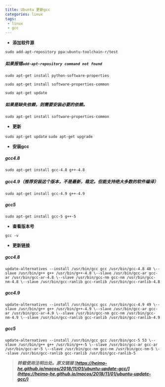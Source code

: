 ```yaml
---
title: Ubuntu 更新gcc
categories: linux
tags:
 - linux
 - gcc
---
```


- **添加软件源**

`sudo add-apt-repository ppa:ubuntu-toolchain-r/test`
 
##### 如果报错`add-apt-repository command not found`

`sudo apt-get install python-software-properties`

`sudo apt-get install software-properties-common`

`sudo apt-get update`

<!-- more -->

##### 如果是缺失依赖，则需要安装必要的依赖。

`sudo apt-get install software-properties-common`

- **更新**

`sudo apt-get update`
`sudo apt-get upgrade`

- **安装gcc**

#####  gcc4.8

`sudo apt-get install gcc-4.8 g++-4.8`

##### gcc4.9（推荐安装这个版本，不是最新，稳定。但能支持绝大多数的软件编译）

`sudo apt-get install gcc-4.9 g++-4.9`

##### gcc5

`sudo apt-get install gcc-5 g++-5`

- **查看版本号**

`gcc -v`

- **更新链接**

#####  gcc4.8

`update-alternatives --install /usr/bin/gcc gcc /usr/bin/gcc-4.8 48 \--slave /usr/bin/g++ g++ /usr/bin/g++-4.8 \--slave /usr/bin/gcc-ar gcc-ar /usr/bin/gcc-ar-4.8 \--slave /usr/bin/gcc-nm gcc-nm /usr/bin/gcc-nm-4.8 \--slave /usr/bin/gcc-ranlib gcc-ranlib /usr/bin/gcc-ranlib-4.8`

#####  gcc4.9

`update-alternatives --install /usr/bin/gcc gcc /usr/bin/gcc-4.9 49 \--slave /usr/bin/g++ g++ /usr/bin/g++-4.9 \--slave /usr/bin/gcc-ar gcc-ar /usr/bin/gcc-ar-4.9 \--slave /usr/bin/gcc-nm gcc-nm /usr/bin/gcc-nm-4.9 \--slave /usr/bin/gcc-ranlib gcc-ranlib /usr/bin/gcc-ranlib-4.9`

#####  gcc5

`update-alternatives --install /usr/bin/gcc gcc /usr/bin/gcc-5 53 \--slave /usr/bin/g++ g++ /usr/bin/g++-5 \--slave /usr/bin/gcc-ar gcc-ar /usr/bin/gcc-ar-5 \--slave /usr/bin/gcc-nm gcc-nm /usr/bin/gcc-nm-5 \--slave /usr/bin/gcc-ranlib gcc-ranlib /usr/bin/gcc-ranlib-5`



> ***转载使用注明出处。原文链接 [https://heimo-he.github.io/macos/2018/11/01/ubuntu-update-gcc/](https://heimo-he.github.io/macos/2018/11/01/ubuntu-update-gcc/)***